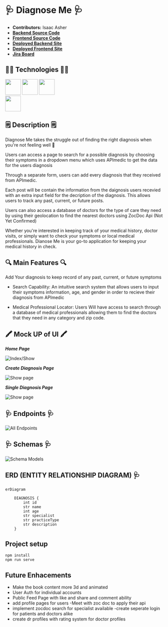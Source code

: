 # 🩺 Diagnose Me 🩺

- **Contributors:** Isaac Asher
- [**Backend Source Code**](https://github.com/isaacasher97/diagnoseMe_capstone_backend)
- [**Frontend Source Code**](https://github.com/isaacasher97/diagnoseMe_capstone_frontend)
- [**Deployed Backend Site**](https://diagnose-me-backend.onrender.com/diagnosis/)
- [**Deployed Frontend Site**](https://diagnose-me-capstone-frontend.vercel.app/)
- [**Jira Board**](https://isaacasher.atlassian.net/jira/software/projects/CAP/boards/3)

## 🧑‍💻 Technologies 🧑‍💻

<img src="https://i.imgur.com/BP04moS.jpg" width="50" height="50">
<img src="https://i.imgur.com/x10Mqt8.png" width="50" height="50">
<img src="https://i.imgur.com/xmboanh.png" width="50" height="50"><br/>
<img src="https://i.imgur.com/FJ5g1Ij.png" width="50" height="50">


## 🗒️ Description 🗒️

Diagnose Me takes the struggle out of finding the right diagnosis when you're not feeling well 🤒  

Users can access a page to search for a possible diagnosis by choosing their symptoms in a dropdown menu which uses APImedic to get the data for the users diagnosis

Through a separate form, users can add every diagnosis that they received from APImedic. 

Each post will be contain the information from the daignosis users recevied with an extra input field for the decription of the diagnosis. This allows users to track any past, current, or future posts.

Users can also access a database of doctors for the type of care they need by using their geolocation to find the nearest doctors using ZocDoc Api (Not Yet Confirmed)

Whether you're interested in keeping track of your medical history, doctor visits, or simply want to check your symptoms or local medical professionals. Dianose Me is your go-to application for keeping your medical history in check.

## 🔍 Main Features 🔍
Add Your diagnosis to keep record of any past, current, or future symptoms

- Search Capability: An intuitive search system that allows users to input their symptoms information, age, and gender in order to recieve their diagnosis from APImedic 

- Medical Professional Locator: Users Will have access to search through a database of medical professionals allowing them to find the doctors that they need in any category and zip code.

## 🖍️ Mock UP of UI 🖍️

***Home Page***

![Index/Show](https://i.imgur.com/vGdFudE.png)

***Create Diagnosis Page***

![Show page](https://i.imgur.com/Upq6ehv.png)

***Single Diagnosis Page***

![Show page](https://i.imgur.com/RWzBw45.png)

## 🩺 Endpoints 🩺
![All Endpoints](https://i.imgur.com/ChbCZ38.png)


## 🩺 Schemas 🩺
![Schema Models](https://i.imgur.com/e2t2Mx4.png)

## ERD (ENTITY RELATIONSHIP DIAGRAM) 🩺
``` mermaid
erDiagram
    
    DIAGNOSIS {
        int id
        str name
        int age
        str specialist
        str practiceType
        str description
    }
```

## Project setup
```
npm install
npm run serve
```
## Future Enhacements

- Make the book content more 3d and animated
- User Auth for individual accounts
- Public Feed Page with like and share and comment ability 
- add profile pages for users
-Meet with zoc doc to apply their api
- implement zocdoc search for specialist available
-create seperate login for patients and doctors alike
- create dr profiles with rating system for doctor profiles
